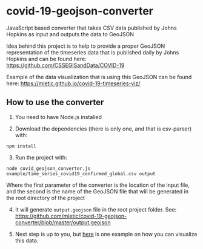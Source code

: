 # covid-19-geojson-converter
JavaScript based converter that takes CSV data published by Johns Hopkins as input and outputs the data to GeoJSON

Idea behind this project is to help to provide a proper GeoJSON representation of the timeseries data that is published daily by Johns Hopkins and can be found here: 
https://github.com/CSSEGISandData/COVID-19

Example of the data visualization that is using this GeoJSON can be found here: 
https://mletic.github.io/covid-19-timeseries-viz/

## How to use the converter
1. You need to have Node.js installed

2. Download the dependencies (there is only one, and that is csv-parser) with: 

`npm install` 

3. Run the project with: 

`node covid_geojson_converter.js example/time_series_covid19_confirmed_global.csv output`

Where the first parameter of the converter is the location of the input file, and the second is the name of the GeoJSON file that will be generated in the root directory of the project

4. It will generate `output.geojson` file in the root project folder. See: https://github.com/mletic/covid-19-geojson-converter/blob/master/output.geojson

5. Next step is up to you, but [here](https://mletic.github.io/covid-19-timeseries-viz/) is one example on how you can visualize this data.